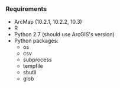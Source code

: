 ### Requirements

- ArcMap (10.2.1, 10.2.2, 10.3)
- R
- Python 2.7 (should use ArcGIS's version)
- Python packages:
	- os
	- csv
	- subprocess
	- tempfile
	- shutil
	- glob